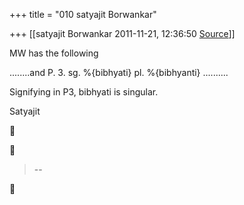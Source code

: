 +++
title = "010 satyajit Borwankar"

+++
[[satyajit Borwankar	2011-11-21, 12:36:50 [Source](https://groups.google.com/g/samskrita/c/seFVja1wIvs)]]



MW has the following



........and P. 3. sg. %{bibhyati} pl. %{bibhyanti} ..........



Signifying in P3, bibhyati is singular.



Satyajit  
  





> --  



